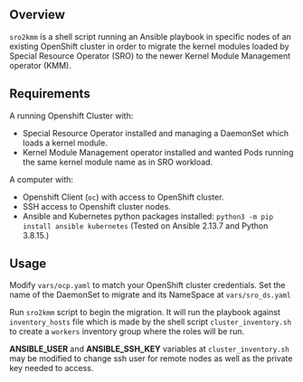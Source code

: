 ## Overview

`sro2kmm` is a shell script running an Ansible playbook in specific nodes of an existing OpenShift cluster in order to migrate the kernel modules loaded by Special Resource Operator (SRO) to the newer Kernel Module Management operator (KMM).

## Requirements

A running Openshift Cluster with:
- Special Resource Operator installed and managing a DaemonSet which loads a kernel module.
- Kernel Module Management operator installed and wanted Pods running the same kernel module name as in SRO workload.

A computer with:
- Openshift Client (`oc`) with access to OpenShift cluster.
- SSH access to Openshift cluster nodes.
- Ansible and Kubernetes python packages installed: `python3 -m pip install ansible kubernetes`
(Tested on Ansible 2.13.7 and Python 3.8.15.)

## Usage
Modify `vars/ocp.yaml` to match your OpenShift cluster credentials.
Set the name of the DaemonSet to migrate and its NameSpace at `vars/sro_ds.yaml`

Run `sro2kmm` script to begin the migration. It will run the playbook against `inventory_hosts` file which is made by the shell script `cluster_inventory.sh` to create a `workers` inventory group where the roles will be run.

**ANSIBLE_USER** and **ANSIBLE_SSH_KEY** variables at `cluster_inventory.sh` may be modified to change ssh user for remote nodes as well as the private key needed to access.

 


